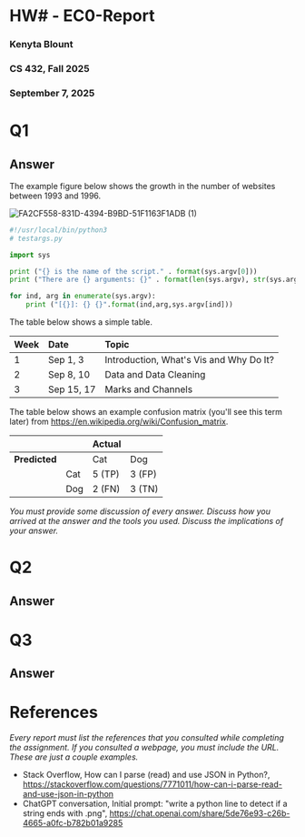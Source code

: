 # HW# - EC0-Report
### Kenyta Blount
### CS 432, Fall 2025
### September 7, 2025

# Q1


## Answer

The example figure below shows the growth in the number of websites between 1993 and 1996.

![FA2CF558-831D-4394-B9BD-51F1163F1ADB (1)](https://github.com/user-attachments/assets/4f3ed412-5f1f-481b-acb8-ac99f225a93c)


```python
#!/usr/local/bin/python3
# testargs.py

import sys

print ("{} is the name of the script." . format(sys.argv[0]))
print ("There are {} arguments: {}" . format(len(sys.argv), str(sys.argv)))

for ind, arg in enumerate(sys.argv):
    print ("[{}]: {} {}".format(ind,arg,sys.argv[ind]))
```

The table below shows a simple table.  

|Week|Date|Topic|
|:---|:---|:---|
|1|Sep 1, 3|Introduction, What's Vis and Why Do It?|
|2|Sep 8, 10|Data and Data Cleaning|
|3|Sep 15, 17|Marks and Channels|

The table below shows an example confusion matrix (you'll see this term later) from <https://en.wikipedia.org/wiki/Confusion_matrix>.

| | |Actual||
|---|---|---|---|
|**Predicted**| |Cat|Dog|
| |Cat|5 (TP)|3 (FP)|
| |Dog|2 (FN)|3 (TN)|

*You must provide some discussion of every answer. Discuss how you arrived at the answer and the tools you used. Discuss the implications of your answer.*

# Q2

## Answer

# Q3

## Answer

# References

*Every report must list the references that you consulted while completing the assignment. If you consulted a webpage, you must include the URL.  These are just a couple examples.*

* Stack Overflow, How can I parse (read) and use JSON in Python?, <https://stackoverflow.com/questions/7771011/how-can-i-parse-read-and-use-json-in-python>
* ChatGPT conversation, Initial prompt: "write a python line to detect if a string ends with .png", <https://chat.openai.com/share/5de76e93-c26b-4665-a0fc-b782b01a9285>
